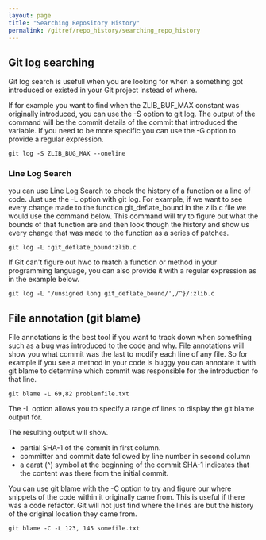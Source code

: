 ```yaml
---
layout: page
title: "Searching Repository History"
permalink: /gitref/repo_history/searching_repo_history
---
```


## Git log searching

Git log search is usefull when you are looking for when a something got introduced or existed in your Git project instead of where.

If for example you want to find when the ZLIB_BUF_MAX constant was originally introduced, you can use the -S option to git log.  The output of the command will be the commit details of the commit that introduced the variable. If you need to be more specific you can use the -G option to provide a regular expression.

`git log -S ZLIB_BUG_MAX --oneline`

### Line Log Search

you can use Line Log Search to check the history of a function or a line of code.  Just use the -L option with git log.  For example, if we want to see every change made to the function git_deflate_bound in the zlib.c file we would use the command below.  This command will try to figure out what the bounds of that function are and then look though the history and show us every change that was made to the function as a series of patches.

`git log -L :git_deflate_bound:zlib.c`

If Git can't figure out hwo to match a function or method in your programming language, you can also provide it with a regular expression as in the example below.

`git log -L '/unsigned long git_deflate_bound/',/^}/:zlib.c`

## File annotation (git blame)

File annotations is the best tool if you want to track down when something such as a bug was introduced to the code and why.  File annotations will show you what commit was the last to modify each line of any file.  So for example if you see a method in your code is buggy you can annotate it with git blame to determine which commit was responsible for the introduction fo that line.

`git blame -L 69,82 problemfile.txt`

The -L option allows you to specify a range of lines to display the git blame output for.

The resulting output will show.

* partial SHA-1 of the commit in first column.
* committer and commit date followed by line number in second column
* a carat (^) symbol at the beginning of the commit SHA-1 indicates that the content was there from the initial commit.

[comment]: <> (TODO: Experiment with the bit below to better understand it)

You can use git blame with the -C option to try and figure our where snippets of the code within it originally came from.  This is useful if there was a code refactor.  Git will not just find where the lines are but the history of the original location they came from.

`git blame -C -L 123, 145 somefile.txt`